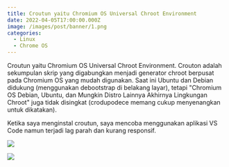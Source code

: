 ```yaml
---
title: Croutun yaitu Chromium OS Universal Chroot Environment
date: 2022-04-05T17:00:00.000Z
image: /images/post/banner/1.png
categories:
  - Linux
  - Chrome OS
---
```


Croutun yaitu Chromium OS Universal Chroot Environment. Crouton adalah sekumpulan skrip yang digabungkan menjadi generator chroot berpusat pada Chromium OS yang mudah digunakan. Saat ini Ubuntu dan Debian didukung (menggunakan debootstrap di belakang layar), tetapi "Chromium OS Debian, Ubuntu, dan Mungkin Distro Lainnya Akhirnya Lingkungan Chroot" juga tidak disingkat (crodupodece memang cukup menyenangkan untuk dikatakan).

Ketika saya menginstal croutun, saya mencoba menggunakan aplikasi VS Code namun terjadi lag parah dan kurang responsif.

![](/images/post/277743561_1992454480941058_7958463830496805578_n.jpg)

![](/images/post/277681195_1992454417607731_5362303472061802948_n.jpg)
